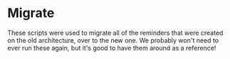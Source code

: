 # Migrate

These scripts were used to migrate all of the reminders that were created on the old architecture, over to the new one. We probably won't need to ever run these again, but it's good to have them around as a reference!
